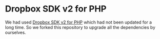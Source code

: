 Dropbox SDK v2 for PHP
======================================================

We had used [Dropbox SDK v2 for PHP](https://github.com/kunalvarma05/dropbox-php-sdk) 
which had not been updated for a long time. 
So we forked this repository to upgrade all the dependencies by ourselves.
